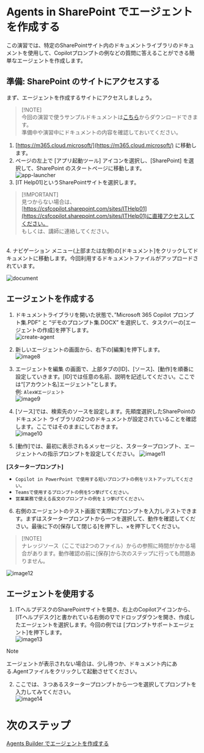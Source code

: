 # Agents in SharePoint でエージェントを作成する
この演習では、特定のSharePointサイト内のドキュメントライブラリのドキュメントを使用して、Copilotプロンプトの例などの質問に答えることができる簡単なエージェントを作成します。

## 準備: SharePoint のサイトにアクセスする
まず、エージェントを作成するサイトにアクセスしましょう。

> [!NOTE]<br>
> 今回の演習で使うサンプルドキュメントは[こちら](./CopilotHandsonDocs/)からダウンロードできます。<br>
> 準備中や演習中にドキュメントの内容を確認しておいてください。

1. [https://m365.cloud.microsoft/](https://m365.cloud.microsoft/) に移動します。
2. ページの左上で [アプリ起動ツール] アイコンを選択し、[SharePoint] を選択して、SharePoint のスタートページに移動します。<br>
![app-launcher](image/01/app-launcher.png)
3. [IT Help01]というSharePointサイトを選択します。
> [!IMPORTANT]<br>
> 見つからない場合は、[https://csfcopilot.sharepoint.com/sites/ITHelp01](https://csfcopilot.sharepoint.com/sites/ITHelp01)に直接アクセスしてください。<br>
> もしくは、講師に連絡してください。
<br>
4. ナビゲーション メニュー(上部または左側)の[ドキュメント]をクリックしてドキュメントに移動します。今回利用するドキュメントファイルがアップロードされています。<br>

![document](image/01/document.png)


## エージェントを作成する
1.	ドキュメントライブラリを開いた状態で、”Microsoft 365 Copilot プロンプト集.PDF” と “デモのプロンプト集.DOCX” を選択して、タスクバーの[エージェントの作成]を押下します。<br>
![create-agent](image/01/createagent.png)
2.	新しいエージェントの画面から、右下の[編集]を押下します。<br>
![image8](image/01/image8.png)
3.	エージェントを編集 の画面で、上部タブの[ID]、[ソース]、[動作]を順番に設定していきます。[ID]では任意の名前、説明を記述してください。ここでは“[アカウント名]エージェント”とします。<br>
例: ```AlexWエージェント```<br>
![image9](image/01/image9.png)
 
4.	[ソース]では、検索先のソースを設定します。先頬度選択したSharePointのドキュメント ライブラリの2つのドキュメントが設定されていることを確認します。ここではそのままにしておきます。<br>
![image10](image/01/image10.png)
 
5.	[動作]では、最初に表示されるメッセージと、スタータープロンプト、エージェントへの指示プロンプトを設定してください。 
![image11](image/01/image11.png)

 **[スタータープロンプト]**<br>
- ```Copilot in PowerPoint で使用する短いプロンプトの例をリストアップしてください。```<br>
- ```Teamsで使用するプロンプトの例を5つ挙げてください。```<br>
- ```営業業務で使える長文のプロンプトの例を１つ挙げてください。```<br>


6.	右側のエージェントのテスト画面で実際にプロンプトを入力しテストできます。まずはスタータープロンプトから一つを選択して、動作を確認してください。最後に下の[保存して閉じる]を押下し、×を押下してください。<br>
> [!NOTE]<br>
> ナレッジソース（ここでは2つのファイル）からの参照に時間がかかる場合があります。動作確認の前に[保存]から次のステップに行っても問題ありません。

![image12](image/01/image12.png)

## エージェントを使用する
1.	ITヘルプデスクのSharePointサイトを開き、右上のCopilotアイコンから、[ITヘルプデスク]と書かれている右側の∇でドロップダウンを開き、作成したエージェントを選択します。今回の例では [プロンプトサポートエージェント]を押下します。<br>
![image13](image/01/image13.png)
> [!NOTE]
> エージェントが表示されない場合は、少し待つか、ドキュメント内にある.Agentファイルをクリックして起動させてください。
 
2.	ここでは、３つあるスタータープロンプトから一つを選択してプロンプトを入力してみてください。<br>
![image14](image/01/image14.png)

# 次のステップ
[Agents Builder でエージェントを作成する](2-agents-builder.md)
